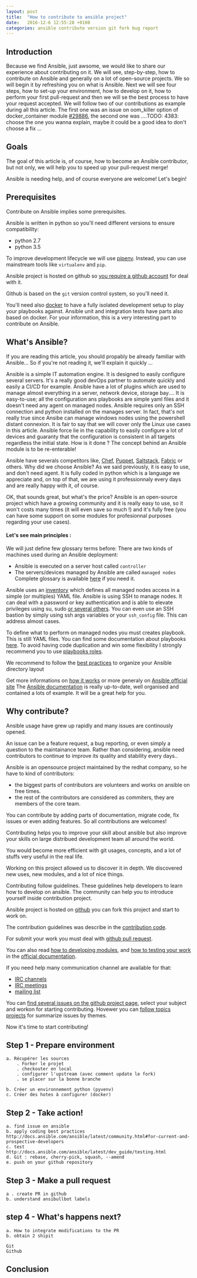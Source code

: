 ```yaml
---
layout: post
title:  "How to contribute to ansible project"
date:   2016-12-6 12:55:28 +0100
categories: ansible contribute version git fork bug report
---
```

## Introduction

Because we find Ansible, just awsome, we would like to share our experience about contributing on it. 
We will see, step-by-step, how to contribute on Ansible and generally on a lot of open-source projects. 
We so will begin it by refreshing you on what is Ansible. 
Next we will see four steps, how to set-up your environment, how to develop on it, how to perform your first pull-request and then we will se the best process to have your request accepted. 
We will follow two of our contributions as example during all this article. The first one was an issue on oom_killer option of docker_container module [#29886](https://github.com/ansible/ansible/issues/29886), the second one was ....TODO: 4383: choose the one you wanna explain, maybe it could be a good idea to don't choose a fix ... 

## Goals

The goal of this article is, of course, how to become an Ansible contributor, but not only, we will help you to speed up your pull-request merge! 

Ansible is needing help, and of course everyone are welcome! Let's begin!

## Prerequisites
Contribute on Ansible implies some prerequisites.

Ansible is written in python so you'll need different versions to ensure compatibility:
- python 2.7
- python 3.5

To improve development lifecycle we will use [pipenv](https://github.com/kennethreitz/pipenv).
Instead, you can use mainstream tools like `virtualenv` and `pip`.

Ansible project is hosted on github so [you require a github account](https://github.com/) for deal with it.

Github is based on the `git` version control system, so you'll need it.

You'll need also [docker](https://www.docker.com/) to have a fully isolated development setup to play your playbooks against.
Ansible unit and integration tests have parts also based on docker.
For your information, this is a very interesting part to contribute on Ansible.

## What's Ansible?
    
If you are reading this article, you should propably be already familiar with Ansible... So if you're not reading it, we'll explain it quickly ...

Ansible is a simple IT automation engine. It is designed to easily configure several servers. It's a really good devOps partner to automate quickly and easily a CI/CD for example. Ansible have a lot of plugins which are used to manage almost everything in a server, network device, storage bay.... It is easy-to-use; all the configuration ans playbooks are simple yaml files and it doesn't need any agent on managed nodes. Ansible requires only an SSH connection and python installed on the manages server. In fact, that's not really true since Ansibe can manage windows nodes using the powershell distant connexion. It is fair to say that we will cover only the Linux use cases in this article. Ansible force lie in the capability to easily configure a lot of devices and guaranty that the configuration is consistent in all targets regardless the initial state. How is it done ? The concept behind an Ansible module is to be re-enterable!

Ansible have severals competitors like, [Chef](https://www.chef.io/chef/), [Puppet](https://puppet.com/), [Saltstack](https://saltstack.com/), [Fabric](https://fabric.io) or others. Why did we choose Ansible? As we said previously, it is easy to use, and don't need agent. It is fully coded in python which is a language we appreciate and, on top of that, we are using it professionnaly every days and are really happy with it, of course. 

OK, that sounds great, but what's the price? Ansible is an open-source project which have a growing community and it is really easy to use, so it won't costs many times (it will even save so much !) and it's fully free (you can have some support on some modules for profesionnal purposes regarding your use cases).



#### Let's see main principles :

We will just define few glossary terms before:
There are two kinds of machines used during an Ansible deployment:
  - Ansible is executed on a server host called `controller`
  - The servers/devices managed by Ansible are called `managed nodes`
Complete glossary is available [here](http://docs.ansible.com/ansible/latest/glossary.html) if you need it.

Ansible uses an [inventory](http://docs.ansible.com/ansible/latest/intro_inventory.html)  which defines all managed nodes access in a simple (or multiples) YAML file. Ansible is using SSH to manage nodes. It can deal with a password or key authentication and is able to elevate privileges using su, sudo [or several others](http://docs.ansible.com/ansible/latest/become.html). You can even use an SSH bastion by simply using ssh args variables or your `ssh_config` file. This can address almost cases.

To define what to perform on managed nodes you must creates playbook. This is still YAML files. You can find some documentation about playbooks [here](http://docs.ansible.com/ansible/latest/playbooks.html). To avoid having code duplication and win some flexibility I strongly recommend you to use [playbooks roles](http://docs.ansible.com/ansible/latest/playbooks_roles.html).

We recommend to follow the [best practices](http://docs.ansible.com/ansible/latest/playbooks_best_practices.html) to organize your Ansible directory layout


Get more informations on [how it works](https://www.ansible.com/how-ansible-works) or more generaly on [Ansible official site](https://www.ansible.com/) 
The [Ansible documentation](http://docs.ansible.com/ansible/latest/index.html) is really up-to-date, well organised and contained a lots of example. It will be a great help for you. 

    

## Why contribute?

Ansible usage have grew up rapidly and many issues are continously opened.

An issue can be a feature request, a bug reporting, or even simply a question to the maintainance team.
Rather than considering, ansible need contributors to continue to improve its quality and stability every days..

Ansible is an opensource project maintained by the redhat company, so he have to kind of contributors:
- the biggest parts of contributors are volunteers and works on ansible on free times.
- the rest of the contributors are considered as commiters, they are members of the core team.

You can contribute by adding parts of documentation, migrate code, fix issues or even adding features.
So all contributions are welcomes!

Contributing helps you to improve your skill about ansible but also improve your
skills on large distribued development team all around the world.

You would become more efficient with git usages, concepts, and a lot of stuffs very useful in the real life.

Working on this project allowed us to discover it in depth. We discovered new uses, new modules, and a lot of nice things.

Contributing follow guidelines. These guidelines help developers to learn how to develop on ansible.
The community can help you to introduce yourself inside contribution project.

Ansible project is hosted on [github](https://github.com/ansible/ansible) you can fork this project and start to work on.

The contribution guidelines was describe in the [contribution code](http://docs.ansible.com/ansible/latest/community.html#contributing-code-features-or-bugfixes).

For submit your work you must deal with [github pull request](https://help.github.com/articles/using-pull-requests).

You can also read [how to developing modules](http://docs.ansible.com/ansible/dev_guide/developing_modules.html), and [how to testing your work](http://docs.ansible.com/ansible/dev_guide/testing.html)  in the [official documentation](http://docs.ansible.com/ansible/latest/dev_guide/).

If you need help many communication channel are available for that:
- [IRC channels](http://docs.ansible.com/ansible/latest/community.html#irc-channel)
- [IRC meetings](http://docs.ansible.com/ansible/latest/community.html#irc-meetings)
- [mailing list](http://docs.ansible.com/ansible/latest/community.html#mailing-list-information)

You can [find several issues on the github project page](https://github.com/ansible/ansible/issues), select your subject and workon for starting contributing.
Hovewer you can [follow topics projects](https://github.com/ansible/ansible/projects) for summarize issues by themes.

Now it's time to start contributing!

## Step 1 - Prepare environment
    a. Récupérer les sources
        . Forker le projet
        . checkouter en local
        . configurer l'upstream (avec comment update le fork)
        . se placer sur la bonne branche

    b. Créer un environnement python (pyvenv)
    c. Créer des hotes à configurer (docker)

## Step 2 - Take action!
    a. find issue on ansible
    b. apply coding best practices
    http://docs.ansible.com/ansible/latest/community.html#for-current-and-prospective-developers
    c. test
    http://docs.ansible.com/ansible/latest/dev_guide/testing.html
    d. Git : rebase, cherry-pick, squash, --amend
    e. push on your github repository

## Step 3 - Make a pull request
    a . create PR in github
    b. understand ansibullbot labels

## step 4 - What's happens next?
    a. How to integrate modifications to the PR
    b. obtain 2 shipit

    Git
    Github

## Conclusion
